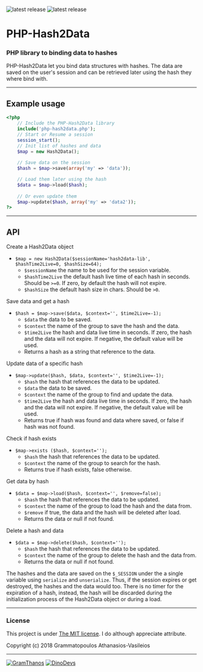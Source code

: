 ![latest release](https://img.shields.io/badge/Version-1.0.2-green.svg?style=flat-square)
![latest release](https://img.shields.io/badge/PHP->=5.3.0-blue.svg?style=flat-square)

# PHP-Hash2Data
### PHP library to binding data to hashes

PHP-Hash2Data let you bind data structures with hashes. The data are saved on the user's session and can be retrieved later using the hash they where bind with.


___


## Example usage

```php
<?php
    // Include the PHP-Hash2Data library
    include('php-hash2data.php');
    // Start or Resume a session
    session_start();
    // Init list of hashes and data
    $map = new Hash2Data();
    
    // Save data on the session
    $hash = $map->save(array('my' => 'data'));

    // Load them later using the hash
    $data = $map->load($hash);
 
    // Or even update them
    $map->update($hash, array('my' => 'data2'));
?>
```


___


## API


Create a Hash2Data object
 - `$map = new Hash2Data($sessionName='hash2data-lib', $hashTime2Live=0, $hashSize=64);`
    - `$sessionName` the name to be used for the session variable.
    - `$hashTime2Live` the default hash live time of each hash in seconds. Should be `>=0`. If zero, by default the hash will not expire.
    - `$hashSize` the default hash size in chars. Should be `>0`.

Save data and get a hash
 - `$hash = $map->save($data, $context='', $time2Live=-1);`
    - `$data` the data to be saved.
    - `$context` the name of the group to save the hash and the data.
    - `$time2Live` the hash and data live time in seconds. If zero, the hash and the data will not expire. If negative, the default value will be used.
    - Returns a hash as a string that reference to the data.

Update data of a specific hash
 - `$map->update($hash, $data, $context='', $time2Live=-1);`
    - `$hash` the hash that references the data to be updated.
    - `$data` the data to be saved.
    - `$context` the name of the group to find and update the data.
    - `$time2Live` the hash and data live time in seconds. If zero, the hash and the data will not expire. If negative, the default value will be used.
    - Returns true if hash was found and data where saved, or false if hash was not found.

Check if hash exists
 - `$map->exists ($hash, $context='');`
    - `$hash` the hash that references the data to be updated.
    - `$context` the name of the group to search for the hash.
    - Returns true if hash exists, false otherwise.

Get data by hash
 - `$data = $map->load($hash, $context='', $remove=false);`
    - `$hash` the hash that references the data to be updated.
    - `$context` the name of the group to load the hash and the data from.
    - `$remove` if true, the data and the hash will be deleted after load.
    - Returns the data or null if not found.

Delete a hash and data
 - `$data = $map->delete($hash, $context='');`
    - `$hash` the hash that references the data to be updated.
    - `$context` the name of the group to delete the hash and the data from.
    - Returns the data or null if not found.

The hashes and the data are saved on the `$_SESSION` under the a single variable using `serialize` and `unserialize`. Thus, if the session expires or get destroyed, the hashes and the data would too.
There is no timer for the expiration of a hash, instead, the hash will be discarded during the initialization process of the Hash2Data object or during a load.


___


### License

This project is under [The MIT license](https://opensource.org/licenses/MIT).
I do although appreciate attribute.

Copyright (c) 2018 Grammatopoulos Athanasios-Vasileios

___

[![GramThanos](https://avatars2.githubusercontent.com/u/14858959?s=42&v=4)](https://github.com/GramThanos)
[![DinoDevs](https://avatars1.githubusercontent.com/u/17518066?s=42&v=4)](https://github.com/DinoDevs)
